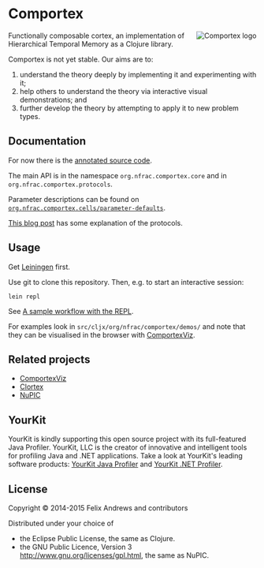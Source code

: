 # Comportex

<img src="https://raw.githubusercontent.com/nupic-community/comportex/master/comportex-logo.png"
 alt="Comportex logo" align="right" />

Functionally composable cortex, an implementation of Hierarchical
Temporal Memory as a Clojure library.

Comportex is not yet stable. Our aims are to:

1. understand the theory deeply by implementing it and experimenting with it;
2. help others to understand the theory via interactive visual demonstrations; and
3. further develop the theory by attempting to apply it to new problem types.


## Documentation

For now there is the
[annotated source code](http://nupic-community.github.com/comportex/docs/).

The main API is in the namespace `org.nfrac.comportex.core` and in
`org.nfrac.comportex.protocols`.

Parameter descriptions can be found on [`org.nfrac.comportex.cells/parameter-defaults`](https://github.com/nupic-community/comportex/blob/master/src/org/nfrac/comportex/cells.cljc#L31).

[This blog post](http://floybix.github.io/2014/11/05/htm-protocols/)
has some explanation of the protocols.


## Usage

Get [Leiningen](http://leiningen.org/) first.

Use git to clone this repository. Then, e.g. to start an interactive session:

```
lein repl
```

See [A sample workflow with the
REPL](https://github.com/nupic-community/comportex/wiki/A-sample-workflow-with-the-REPL).

For examples look in `src/cljx/org/nfrac/comportex/demos/` and note
that they can be visualised in the browser with
[ComportexViz](http://github.com/nupic-community/comportexviz/).


## Related projects

* [ComportexViz](http://github.com/nupic-community/comportexviz/)
* [Clortex](https://github.com/nupic-community/clortex/)
* [NuPIC](http://www.numenta.org/)


## YourKit

YourKit is kindly supporting this open source project with its full-featured Java Profiler.
YourKit, LLC is the creator of innovative and intelligent tools for profiling
Java and .NET applications. Take a look at YourKit's leading software products:
<a href="http://www.yourkit.com/java/profiler/index.jsp">YourKit Java Profiler</a> and
<a href="http://www.yourkit.com/.net/profiler/index.jsp">YourKit .NET Profiler</a>.


## License

Copyright © 2014-2015 Felix Andrews and contributors

Distributed under your choice of
* the Eclipse Public License, the same as Clojure.
* the GNU Public Licence, Version 3 http://www.gnu.org/licenses/gpl.html, the same as NuPIC.
